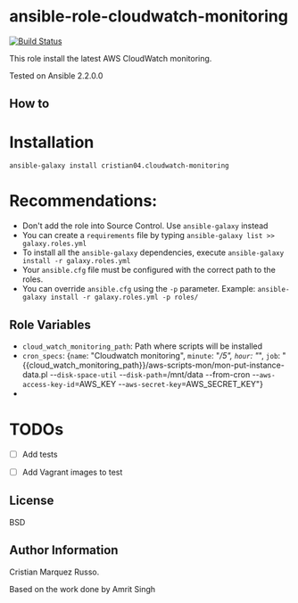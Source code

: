 ansible-role-cloudwatch-monitoring
=========
[![Build Status](https://travis-ci.org/cristian04/ansible-role-cloudwatch-monitoring.svg?branch=master)](https://travis-ci.org/cristian04/ansible-role-cloudwatch-monitoring)

This role install the latest AWS CloudWatch monitoring.

Tested on Ansible 2.2.0.0

How to
----------------

# Installation

`ansible-galaxy install cristian04.cloudwatch-monitoring`

# Recommendations:
- Don't add the role into Source Control. Use `ansible-galaxy` instead
- You can create a `requirements` file by typing `ansible-galaxy list >> galaxy.roles.yml`
- To install all the `ansible-galaxy` dependencies, execute `ansible-galaxy install -r galaxy.roles.yml`
- Your `ansible.cfg` file must be configured with the correct path to the roles.
- You can override `ansible.cfg` using the `-p` parameter. Example: `ansible-galaxy install -r galaxy.roles.yml -p roles/`  

Role Variables
--------------

- `cloud_watch_monitoring_path`: Path where scripts will be installed
- `cron_specs`: {`name`: "Cloudwatch monitoring", `minute`: "*/5", `hour`: "*", `job`: "{{cloud_watch_monitoring_path}}/aws-scripts-mon/mon-put-instance-data.pl --`disk-space-util` --`disk-path`=/mnt/data --from-cron --`aws-access-key-id`=AWS_KEY --`aws-secret-key`=AWS_SECRET_KEY"}
- 
# TODOs

- [ ] Add tests
- [ ] Add Vagrant images to test


License
-------

BSD

Author Information
------------------

Cristian Marquez Russo.

Based on the work done by Amrit Singh
